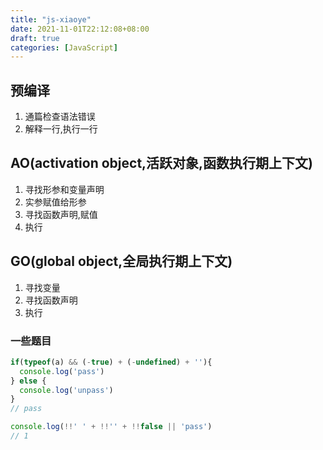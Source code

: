 ```yaml
---
title: "js-xiaoye"
date: 2021-11-01T22:12:08+08:00
draft: true
categories: [JavaScript]
---
```


## 预编译

1. 通篇检查语法错误
2. 解释一行,执行一行

## AO(activation object,活跃对象,函数执行期上下文)

1. 寻找形参和变量声明
2. 实参赋值给形参
3. 寻找函数声明,赋值
4. 执行

## GO(global object,全局执行期上下文)

1. 寻找变量
2. 寻找函数声明
3. 执行

### 一些题目

```javascript
if(typeof(a) && (-true) + (-undefined) + ''){
  console.log('pass')
} else {
  console.log('unpass')
}
// pass

console.log(!!' ' + !!'' + !!false || 'pass')
// 1
```


